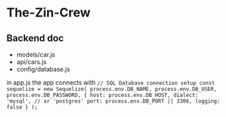 # The-Zin-Crew

## Backend doc
- models/car.js
- api/cars.js
- config/database.js

in app.js the app connects with
 `// SQL Database connection setup
const sequelize = new Sequelize(
  process.env.DB_NAME,
  process.env.DB_USER,
  process.env.DB_PASSWORD,
  {
    host: process.env.DB_HOST,
    dialect: 'mysql', // or 'postgres'
    port: process.env.DB_PORT || 3306,
    logging: false
  }
);`
